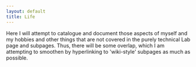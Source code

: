 ```yaml
---
layout: default
title: Life
---
```


Here I will attempt to catalogue and document those aspects of myself and my hobbies and other things that are not covered in the purely technical Lab page and subpages. Thus, there will be some overlap, which I am attempting to smoothen by hyperlinking to 'wiki-style' subpages as much as possible.
